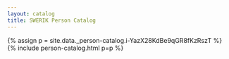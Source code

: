 ```yaml
---
layout: catalog
title: SWERIK Person Catalog
---
```

{% assign p = site.data._person-catalog.i-YazX28KdBe9qGR8fKzRszT %}
{% include person-catalog.html p=p %}

